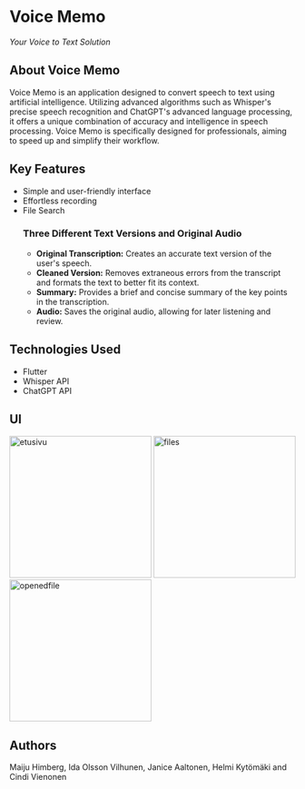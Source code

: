 # Voice Memo
_Your Voice to Text Solution_

## About Voice Memo
Voice Memo is an application designed to convert speech to text using artificial intelligence. Utilizing advanced algorithms such as Whisper's precise speech recognition and ChatGPT's advanced language processing, it offers a unique combination of accuracy and intelligence in speech processing. Voice Memo is specifically designed for professionals, aiming to speed up and simplify their workflow.

## Key Features
- Simple and user-friendly interface
- Effortless recording
- File Search
  ### Three Different Text Versions and Original Audio
    - **Original Transcription:** Creates an accurate text version of the user's speech.
    - **Cleaned Version:** Removes extraneous errors from the transcript and formats the text to better fit its context.
    - **Summary:** Provides a brief and concise summary of the key points in the transcription.
    - **Audio:** Saves the original audio, allowing for later listening and review.

## Technologies Used
- Flutter
- Whisper API
- ChatGPT API

## UI

<img width="250" alt="etusivu" src="https://github.com/VoiceMemoTeam/voice_memo/assets/79135582/d31a7d5d-3471-4f1e-9546-b8b8e99f1ee7">
<img width="250" alt="files" src="https://github.com/VoiceMemoTeam/voice_memo/assets/79135582/aa30268e-05e6-4373-b92a-3dfc922ce0be">
<img width="250" alt="openedfile" src="https://github.com/VoiceMemoTeam/voice_memo/assets/79135582/5235af9d-c6ea-4e9a-a0dc-6f97959f713e">

## Authors

Maiju Himberg, Ida Olsson Vilhunen, Janice Aaltonen, Helmi Kytömäki and Cindi Vienonen

